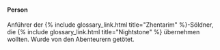 ---
---
#### Person

Anführer der {% include glossary_link.html title="Zhentarim" %}-Söldner, die {% include glossary_link.html title="Nightstone" %} übernehmen wollten. Wurde von den Abenteurern getötet.
